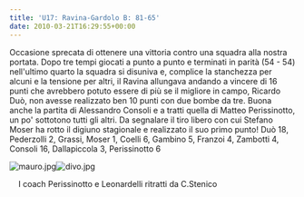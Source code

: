 ```yaml
---
title: 'U17: Ravina-Gardolo B: 81-65'
date: 2010-03-21T16:29:55+00:00
---
```

Occasione sprecata di ottenere una vittoria contro una squadra alla nostra portata. Dopo tre tempi giocati a punto a punto e terminati in parità (54 - 54) nell'ultimo quarto la squadra si disuniva e, complice la stanchezza per alcuni e la tensione per altri, il Ravina allungava andando a vincere di 16 punti che avrebbero potuto essere di più se il migliore in campo, Ricardo Duò, non avesse realizzato ben 10 punti con due bombe da tre. Buona anche la partita di Alessandro Consoli e a tratti quella di Matteo Perissinotto, un po' sottotono tutti gli altri. Da segnalare il tiro libero con cui Stefano Moser ha rotto il digiuno stagionale e realizzato il suo primo punto! Duò 18, Pederzolli 2, Grassi, Moser 1, Coelli 6, Gambino 5, Franzoi 4, Zambotti 4, Consoli 16, Dallapiccola 3, Perissinotto 6

![mauro.jpg](http://www.basketgardolo.it/wp-content/uploads/2008/11/mauro.jpg)![divo.jpg](http://www.basketgardolo.it/wp-content/uploads/2010/03/divo.jpg)

    I coach Perissinotto e Leonardelli ritratti da C.Stenico